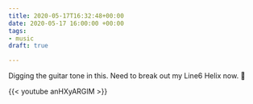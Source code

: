 ```yaml
---
title: 2020-05-17T16:32:48+00:00
date: 2020-05-17 16:00:00 +00:00
tags:
- music
draft: true

---
```

Digging the guitar tone in this. Need to break out my Line6 Helix now. 🎸

{{< youtube anHXyARGlM >}}